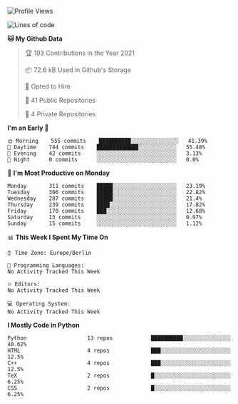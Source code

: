 <!--START_SECTION:waka-->
![Profile Views](http://img.shields.io/badge/Profile%20Views-0-blue)

![Lines of code](https://img.shields.io/badge/From%20Hello%20World%20I%27ve%20Written-136123%20lines%20of%20code-blue)

**🐱 My Github Data** 

> 🏆 193 Contributions in the Year 2021
 > 
> 📦 72.6 kB Used in Github's Storage 
 > 
> 💼 Opted to Hire
 > 
> 📜 41 Public Repositories 
 > 
> 🔑 4 Private Repositories  
 > 
**I'm an Early 🐤** 

```text
🌞 Morning    555 commits    ██████████░░░░░░░░░░░░░░░   41.39% 
🌆 Daytime    744 commits    █████████████░░░░░░░░░░░░   55.48% 
🌃 Evening    42 commits     ░░░░░░░░░░░░░░░░░░░░░░░░░   3.13% 
🌙 Night      0 commits      ░░░░░░░░░░░░░░░░░░░░░░░░░   0.0%

```
📅 **I'm Most Productive on Monday** 

```text
Monday       311 commits    █████░░░░░░░░░░░░░░░░░░░░   23.19% 
Tuesday      306 commits    █████░░░░░░░░░░░░░░░░░░░░   22.82% 
Wednesday    287 commits    █████░░░░░░░░░░░░░░░░░░░░   21.4% 
Thursday     239 commits    ████░░░░░░░░░░░░░░░░░░░░░   17.82% 
Friday       170 commits    ███░░░░░░░░░░░░░░░░░░░░░░   12.68% 
Saturday     13 commits     ░░░░░░░░░░░░░░░░░░░░░░░░░   0.97% 
Sunday       15 commits     ░░░░░░░░░░░░░░░░░░░░░░░░░   1.12%

```


📊 **This Week I Spent My Time On** 

```text
⌚︎ Time Zone: Europe/Berlin

💬 Programming Languages: 
No Activity Tracked This Week

🔥 Editors: 
No Activity Tracked This Week

💻 Operating System: 
No Activity Tracked This Week

```

**I Mostly Code in Python** 

```text
Python                   13 repos            ██████████░░░░░░░░░░░░░░░   40.62% 
HTML                     4 repos             ███░░░░░░░░░░░░░░░░░░░░░░   12.5% 
C++                      4 repos             ███░░░░░░░░░░░░░░░░░░░░░░   12.5% 
TeX                      2 repos             █░░░░░░░░░░░░░░░░░░░░░░░░   6.25% 
CSS                      2 repos             █░░░░░░░░░░░░░░░░░░░░░░░░   6.25%

```



<!--END_SECTION:waka-->
